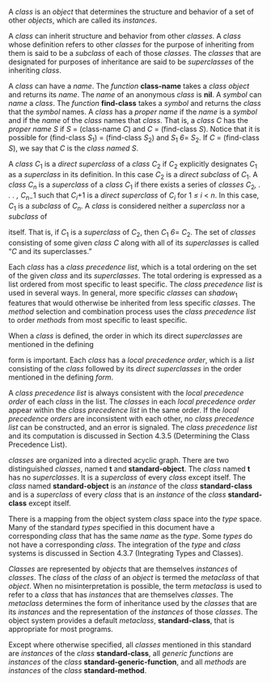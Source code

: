  



A *class* is an *object* that determines the structure and behavior of a set of other *objects*, which are called its *instances*. 



A *class* can inherit structure and behavior from other *classes*. A *class* whose definition refers to other *classes* for the purpose of inheriting from them is said to be a *subclass* of each of those *classes*. The *classes* that are designated for purposes of inheritance are said to be *superclasses* of the inheriting *class*. 



A *class* can have a *name*. The *function* **class-name** takes a *class object* and returns its *name*. The *name* of an anonymous *class* is **nil**. A *symbol* can *name* a *class*. The *function* **find-class** takes a *symbol* and returns the *class* that the *symbol* names. A *class* has a *proper name* if the *name* is a *symbol* and if the *name* of the *class* names that *class*. That is, a *class C* has the *proper name S* if *S* = (class-name *C*) and *C* = (find-class *S*). Notice that it is possible for (find-class *S*<sub>1</sub>) = (find-class *S*<sub>2</sub>) and *S*<sub>1</sub> *6*= *S*<sub>2</sub>. If *C* = (find-class *S*), we say that *C* is the *class named S*. 



A <i>class C</i><sub>1</sub> is a <i>direct superclass</i> of a <i>class C</i><sub>2</sub> if <i>C</i><sub>2</sub> explicitly designates <i>C</i><sub>1</sub> as a <i>superclass</i> in its definition. In this case <i>C</i><sub>2</sub> is a <i>direct subclass</i> of <i>C</i><sub>1</sub>. A <i>class C<sub>n</sub></i> is a <i>superclass</i> of a <i>class C</i><sub>1</sub> if there exists a series of <i>classes C</i><sub>2</sub><i>, . . . , C<sub>n−</sub></i>1</sub> such that <i>C<sub>i</sub></i>+1</sub> is a <i>direct superclass</i> of <i>C<sub>i</sub></i> for 1 <i>≤ i</i> < <i>n</i>. In this case, <i>C</i><sub>1</sub> is a <i>subclass</i> of <i>C<sub>n</sub></i>. A <i>class</i> is considered neither a <i>superclass</i> nor a <i>subclass</i> of 



itself. That is, if *C*<sub>1</sub> is a *superclass* of *C*<sub>2</sub>, then *C*<sub>1</sub> *6*= *C*<sub>2</sub>. The set of *classes* consisting of some given *class C* along with all of its *superclasses* is called “*C* and its superclasses.” 



Each *class* has a *class precedence list*, which is a total ordering on the set of the given *class* and its *superclasses*. The total ordering is expressed as a list ordered from most specific to least specific. The *class precedence list* is used in several ways. In general, more specific *classes* can *shadow*<sub>1</sub> features that would otherwise be inherited from less specific *classes*. The *method* selection and combination process uses the *class precedence list* to order *methods* from most specific to least specific. 



When a *class* is defined, the order in which its direct *superclasses* are mentioned in the defining 











form is important. Each *class* has a *local precedence order*, which is a *list* consisting of the *class* followed by its *direct superclasses* in the order mentioned in the defining *form*. 



A *class precedence list* is always consistent with the *local precedence order* of each *class* in the list. The *classes* in each *local precedence order* appear within the *class precedence list* in the same order. If the *local precedence orders* are inconsistent with each other, no *class precedence list* can be constructed, and an error is signaled. The *class precedence list* and its computation is discussed in Section 4.3.5 (Determining the Class Precedence List). 



*classes* are organized into a directed acyclic graph. There are two distinguished *classes*, named **t** and **standard-object**. The *class* named **t** has no *superclasses*. It is a *superclass* of every *class* except itself. The *class* named **standard-object** is an *instance* of the *class* **standard-class** and is a *superclass* of every *class* that is an *instance* of the *class* **standard-class** except itself. 



There is a mapping from the object system *class* space into the *type* space. Many of the standard *types* specified in this document have a corresponding *class* that has the same *name* as the *type*. Some *types* do not have a corresponding *class*. The integration of the *type* and *class* systems is discussed in Section 4.3.7 (Integrating Types and Classes). 



*Classes* are represented by *objects* that are themselves *instances* of *classes*. The *class* of the *class* of an *object* is termed the *metaclass* of that *object*. When no misinterpretation is possible, the term *metaclass* is used to refer to a *class* that has *instances* that are themselves *classes*. The *metaclass* determines the form of inheritance used by the *classes* that are its *instances* and the representation of the *instances* of those *classes*. The object system provides a default *metaclass*, **standard-class**, that is appropriate for most programs. 



Except where otherwise specified, all *classes* mentioned in this standard are *instances* of the *class* **standard-class**, all *generic functions* are *instances* of the *class* **standard-generic-function**, and all *methods* are *instances* of the *class* **standard-method**. 



